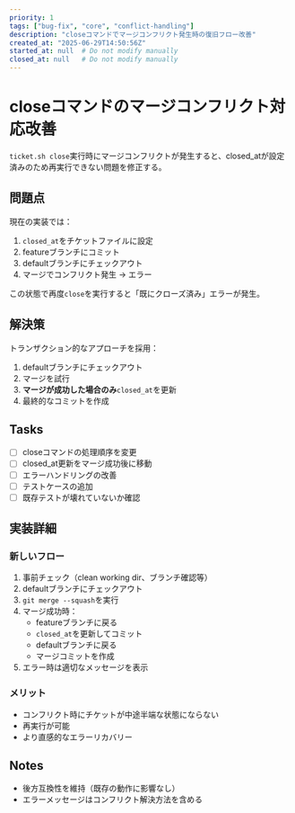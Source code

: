 ```yaml
---
priority: 1
tags: ["bug-fix", "core", "conflict-handling"]
description: "closeコマンドでマージコンフリクト発生時の復旧フロー改善"
created_at: "2025-06-29T14:50:56Z"
started_at: null  # Do not modify manually
closed_at: null   # Do not modify manually
---
```


# closeコマンドのマージコンフリクト対応改善

`ticket.sh close`実行時にマージコンフリクトが発生すると、closed_atが設定済みのため再実行できない問題を修正する。

## 問題点

現在の実装では：
1. `closed_at`をチケットファイルに設定
2. featureブランチにコミット
3. defaultブランチにチェックアウト
4. マージでコンフリクト発生 → エラー

この状態で再度`close`を実行すると「既にクローズ済み」エラーが発生。

## 解決策

トランザクション的なアプローチを採用：
1. defaultブランチにチェックアウト
2. マージを試行
3. **マージが成功した場合のみ**`closed_at`を更新
4. 最終的なコミットを作成

## Tasks
- [ ] closeコマンドの処理順序を変更
- [ ] closed_at更新をマージ成功後に移動
- [ ] エラーハンドリングの改善
- [ ] テストケースの追加
- [ ] 既存テストが壊れていないか確認

## 実装詳細

### 新しいフロー
1. 事前チェック（clean working dir、ブランチ確認等）
2. defaultブランチにチェックアウト
3. `git merge --squash`を実行
4. マージ成功時：
   - featureブランチに戻る
   - `closed_at`を更新してコミット
   - defaultブランチに戻る
   - マージコミットを作成
5. エラー時は適切なメッセージを表示

### メリット
- コンフリクト時にチケットが中途半端な状態にならない
- 再実行が可能
- より直感的なエラーリカバリー

## Notes
- 後方互換性を維持（既存の動作に影響なし）
- エラーメッセージはコンフリクト解決方法を含める
